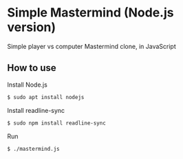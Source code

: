 # Simple Mastermind (Node.js version)
Simple player vs computer Mastermind clone, in JavaScript

## How to use
Install Node.js
```bash
$ sudo apt install nodejs
```
Install readline-sync
```bash
$ sudo npm install readline-sync
```
Run
```bash
$ ./mastermind.js
```